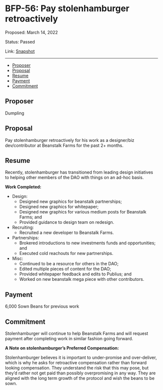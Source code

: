 # BFP-56: Pay stolenhamburger retroactively

Proposed: March 14, 2022

Status: Passed

Link: [Snapshot](https://snapshot.org/#/beanstalkfarms.eth/proposal/0xf7110427af6ba096c393badb601919d6f63b4759dedcd9ba14160bd5f9e8697a)

---

- [Proposer](#proposer)
- [Proposal](#proposal)
- [Resume](#resume)
- [Payment](#payment)
- [Commitment](#commitment)

## Proposer

Dumpling

## Proposal

Pay stolenhamburger retroactively for his work as a designer/biz dev/contributor at Beanstalk Farms for the past 2+ months.

## Resume

Recently, stolenhamburger has transitioned from leading design initiatives to helping other members of the DAO with things on an ad-hoc basis.

**Work Completed:**
- Design:
    - Designed new graphics for beanstalk partnerships;
    - Designed new graphics for whitepaper;
    - Designed new graphics for various medium posts for Beanstalk Farms; and
    - Provided guidance to design team on redesign.
- Recruiting:
    - Recruited a new developer to Beanstalk Farms.
- Partnerships:
    - Brokered introductions to new investments funds and opportunities; and
    - Executed cold reachouts for new partnerships.
- Misc:
    - Continued to be a resource for others in the DAO;
    - Edited multiple pieces of content for the DAO;
    - Provided whitepaper feedback and edits to Publius; and
    - Worked on new beanstalk mega piece with other contributors.

## Payment

6,000 Sown Beans for previous work

## Commitment

Stolenhamburger will continue to help Beanstalk Farms and will request payment after completing work in similar fashion going forward.

**A Note on stolenhamburger’s Preferred Compensation:**

Stolenhamburger believes it is important to under-promise and over-deliver, which is why he asks for retroactive compensation rather than forward looking compensation. They understand the risk that this may pose, but they’d rather not get paid than possibly overpromising in any way. They are aligned with the long term growth of the protocol and wish the beans to be sown.
